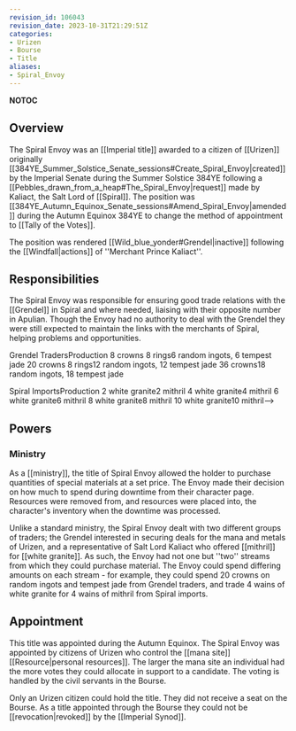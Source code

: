 ```yaml
---
revision_id: 106043
revision_date: 2023-10-31T21:29:51Z
categories:
- Urizen
- Bourse
- Title
aliases:
- Spiral_Envoy
---
```


__NOTOC__
## Overview
The Spiral Envoy was an [[Imperial title]] awarded to a citizen of [[Urizen]] originally [[384YE_Summer_Solstice_Senate_sessions#Create_Spiral_Envoy|created]] by the Imperial Senate during the Summer Solstice 384YE following a [[Pebbles_drawn_from_a_heap#The_Spiral_Envoy|request]] made by Kaliact, the Salt Lord of [[Spiral]]. The position was [[384YE_Autumn_Equinox_Senate_sessions#Amend_Spiral_Envoy|amended]] during the Autumn Equinox 384YE to change the method of appointment to [[Tally of the Votes]].

The position was rendered [[Wild_blue_yonder#Grendel|inactive]] following the [[Windfall|actions]] of ''Merchant Prince Kaliact''.
## Responsibilities
The Spiral Envoy was responsible for ensuring good trade relations with the [[Grendel]] in Spiral and where needed, liaising with their opposite number in Apulian. Though the Envoy had no authority to deal with the Grendel they were still expected to maintain the links with the merchants of Spiral, helping problems and opportunities.

Grendel TradersProduction
8 crowns 8 rings6 random ingots, 6 tempest jade
20 crowns 8 rings12 random ingots, 12 tempest jade
36 crowns18 random ingots, 18 tempest jade

Spiral ImportsProduction
2 white granite2 mithril
4 white granite4 mithril
6 white granite6 mithril
8 white granite8 mithril
10 white granite10 mithril-->
## Powers
### Ministry
As a [[ministry]], the title of Spiral Envoy allowed the holder to purchase quantities of special materials at a set price. The Envoy made their decision on how much to spend during downtime from their character page. Resources were removed from, and resources were placed into, the character's inventory when the downtime was processed.

Unlike a standard ministry, the Spiral Envoy dealt with two different groups of traders; the Grendel interested in securing deals for the mana and metals of Urizen, and a representative of Salt Lord Kaliact who offered [[mithril]] for [[white granite]].  As such, the Envoy had not one but ''two'' streams from which they could purchase material. The Envoy could spend differing amounts on each stream - for example, they could spend 20 crowns on random ingots and tempest jade from Grendel traders, and trade 4 wains of white granite for 4 wains of mithril from Spiral imports.

## Appointment
This title was appointed during the Autumn Equinox. The Spiral Envoy was appointed by citizens of Urizen who control the [[mana site]] [[Resource|personal resources]]. The larger the mana site an individual had the more votes they could allocate in support to a candidate. The voting is handled by the civil servants in the Bourse. 

Only an Urizen citizen could hold the title. They did not receive a seat on the Bourse. As a title appointed through the Bourse they could not be [[revocation|revoked]] by the [[Imperial Synod]].



